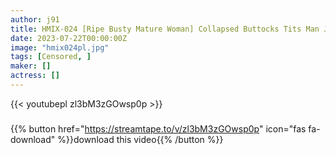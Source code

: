 ```yaml
---
author: j91
title: HMIX-024 [Ripe Busty Mature Woman] Collapsed Buttocks Tits Man Juice Sloppy Estrus Muchiero 50 Something Mother 20 People 4 Hours
date: 2023-07-22T00:00:00Z
image: "hmix024pl.jpg"
tags: [Censored, ]
maker: []
actress: []
---
```



{{< youtubepl zl3bM3zGOwsp0p >}}
###

{{% button href="https://streamtape.to/v/zl3bM3zGOwsp0p" icon="fas fa-download" %}}download this video{{% /button %}}
